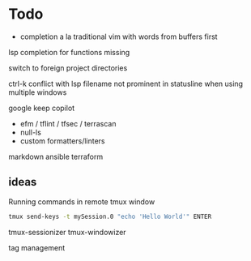 # Todo

- completion a la traditional vim with words from buffers first

lsp completion for functions missing

switch to foreign project directories

ctrl-k conflict with lsp
filename not prominent in statusline when using multiple windows

google keep
copilot

- efm / tflint / tfsec / terrascan
- null-ls
- custom formatters/linters

markdown
ansible
terraform

## ideas

Running commands in remote tmux window

```sh
tmux send-keys -t mySession.0 "echo 'Hello World'" ENTER
```

tmux-sessionizer
tmux-windowizer

tag management
